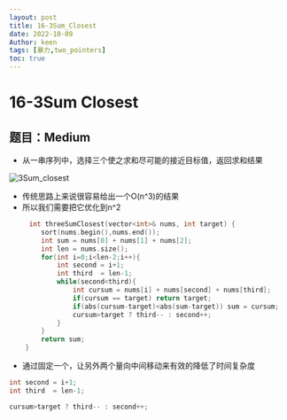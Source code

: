 ```yaml
---
layout: post
title: 16-3Sum_Closest
date: 2022-10-09
Author: keen
tags: [暴力,two_pointers]
toc: true
---
```

# 16-3Sum Closest
## 题目：Medium
- 从一串序列中，选择三个使之求和尽可能的接近目标值，返回求和结果

![3Sum_closest](https://lh3.googleusercontent.com/u/0/d/198TFQwiJIzV8peJJlfzqcwOPLjpWPXsC)

- 传统思路上来说很容易给出一个O(n^3)的结果
- 所以我们需要把它优化到n^2

```CPP
	 int threeSumClosest(vector<int>& nums, int target) {
        sort(nums.begin(),nums.end());									//先sort使之可以进行比较
        int sum = nums[0] + nums[1] + nums[2];
        int len = nums.size();
        for(int i=0;i<len-2;i++){
            int second = i+1;
            int third  = len-1;
            while(second<third){
                int cursum = nums[i] + nums[second] + nums[third];
                if(cursum == target) return target;
                if(abs(cursum-target)<abs(sum-target)) sum = cursum;	//谁更接近要谁
                cursum>target ? third-- : second++;						//这一步很巧妙的降低了时间复杂度
            }
        }
        return sum;
    }
```

- 通过固定一个，让另外两个量向中间移动来有效的降低了时间复杂度

```cpp
int second = i+1;
int third  = len-1; 

cursum>target ? third-- : second++;	
```

